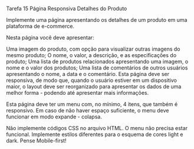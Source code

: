 Tarefa 15 Página Responsiva Detalhes do Produto

Implemente uma página apresentando os detalhes de um produto em uma plataforma de e-commerce.

Nesta página você deve apresentar:

Uma imagem do produto, com opção para visualizar outras imagens do mesmo produto;
O nome, o valor, a descrição, e as especificações do produto;
Uma lista de produtos relacionados apresentando uma imagem, o nome e o valor dos produtos;
Uma lista de comentários de outros usuários apresentando o nome, a data e o comentário.
Esta página deve ser responsiva, de modo que, quando o usuário estiver em um dispositivo maior, o layout deve ser reorganizado para apresentar os dados de uma melhor forma - podendo até apresentar mais informações.

Esta página deve ter um menu com, no mínimo, 4 itens, que também é responsivo. Em caso de não haver espaço suficiente, o menu deve funcionar em modo expande - colapsa.

Não implemente códigos CSS no arquivo HTML.
O menu não precisa estar funcional.
Implemente estilos diferentes para o esquema de cores light e dark.
Pense Mobile-first!